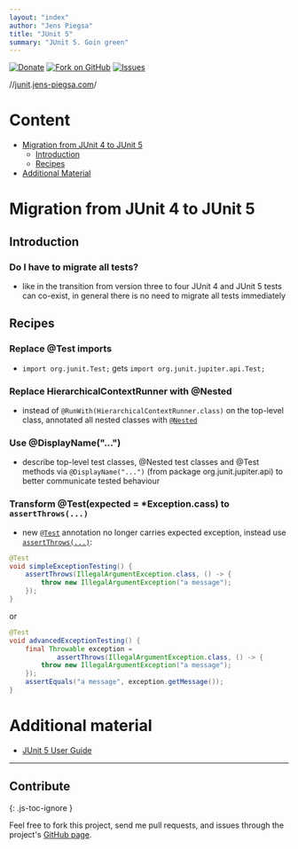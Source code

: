 ```yaml
---
layout: "index"
author: "Jens Piegsa"
title: "JUnit 5"
summary: "JUnit 5. Goin green"
---
```


[![Donate](https://img.shields.io/badge/Donate-PayPal-blue.svg)](https://www.paypal.com/cgi-bin/webscr?cmd=_s-xclick&hosted_button_id=WZJTZ3V8KKARC)
[![Fork on GitHub](https://img.shields.io/github/forks/JensPiegsa/junit-going-green.svg?style=flat&label=Fork%20on%20GitHub&color=blue)](https://github.com/JensPiegsa/junit-going-green#fork-destination-box)
[![Issues](https://img.shields.io/github/issues-raw/JensPiegsa/junit-going-green.svg?style=flat&label=Comments%2FIssues)](https://github.com/JensPiegsa/junit-going-green/issues)

//[junit](http://junit.jens-piegsa.com/).[jens-piegsa.com](http://jens-piegsa.com/)/

# Content

* [Migration from JUnit 4 to JUnit 5](#migration_from_junit_4_to_junit_5)
	* [Introduction](#introduction)
	* [Recipes](#lifecycle)
* [Additional Material](#additional_material)

# Migration from JUnit 4 to JUnit 5

## Introduction

### Do I have to migrate all tests?

* like in the transition from version three to four JUnit 4 and JUnit 5 tests can co-exist, in general there is no need to migrate all tests immediately

## Recipes

### Replace @Test imports

* `import org.junit.Test;` gets `import org.junit.jupiter.api.Test;`

### Replace HierarchicalContextRunner with @Nested

* instead of `@RunWith(HierarchicalContextRunner.class)` on the top-level class, annotated all nested classes with [`@Nested`](https://junit.org/junit5/docs/current/api/org/junit/jupiter/api/Nested.html)

### Use @DisplayName("...")

* describe top-level test classes, @Nested test classes and @Test methods via `@DisplayName("...")` (from package org.junit.jupiter.api) to better communicate tested behaviour

### Transform @Test(expected = *Exception.cass) to `assertThrows(...)`

* new [`@Test`](https://junit.org/junit5/docs/current/api/org/junit/jupiter/api/Test.html) annotation no longer carries expected exception, instead use [`assertThrows(...)`](https://junit.org/junit5/docs/current/api/org/junit/jupiter/api/Assertions.html#assertThrows(java.lang.Class,org.junit.jupiter.api.function.Executable)):

```java
@Test
void simpleExceptionTesting() {
    assertThrows(IllegalArgumentException.class, () -> {
        throw new IllegalArgumentException("a message");
    });
}
```

or

```java
@Test
void advancedExceptionTesting() {
    final Throwable exception = 
            assertThrows(IllegalArgumentException.class, () -> {
        throw new IllegalArgumentException("a message");
    });
    assertEquals("a message", exception.getMessage());
}
```

# Additional material

* [JUnit 5 User Guide](https://junit.org/junit5/docs/current/user-guide/)

---

## Contribute
{: .js-toc-ignore }

Feel free to fork this project, send me pull requests, and issues through the project's [GitHub page](https://github.com/JensPiegsa/junit-goin-green).
